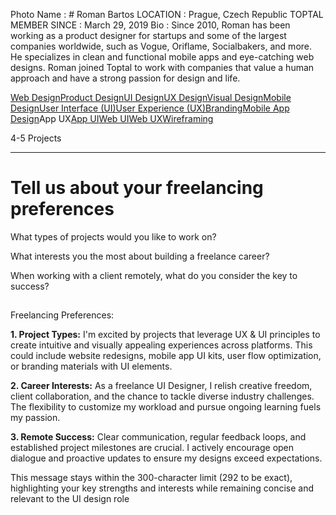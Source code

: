 Photo
Name : # Roman Bartos
LOCATION : Prague, Czech Republic
TOPTAL MEMBER SINCE : March 29, 2019
Bio : Since 2010, Roman has been working as a product designer for startups and some of the largest companies worldwide, such as Vogue, Oriflame, Socialbakers, and more. He specializes in clean and functional mobile apps and eye-catching web designs. Roman joined Toptal to work with companies that value a human approach and have a strong passion for design and life.

[Web Design](https://www.toptal.com/designers/web)[Product Design](https://www.toptal.com/designers/product-design)[UI Design](https://www.toptal.com/designers/ui)[UX Design](https://www.toptal.com/designers/ux)[Visual Design](https://www.toptal.com/designers/visual)[Mobile Design](https://www.toptal.com/designers/mobile)[User Interface (UI)](https://www.toptal.com/designers/ui)[User Experience (UX)](https://www.toptal.com/designers/ux)[Branding](https://www.toptal.com/designers/branding-experts)[Mobile App Design](https://www.toptal.com/designers/mobile)App UX[App UI](https://www.toptal.com/designers/app-ui)[Web UI](https://www.toptal.com/designers/web-ui)[Web UX](https://www.toptal.com/designers/web-ux)[Wireframing](https://www.toptal.com/designers/wireframing)

4-5 Projects

---

# Tell us about your freelancing preferences

What types of projects would you like to work on?

What interests you the most about building a freelance career?

When working with a client remotely, what do you consider the key to success?

##   
Freelancing Preferences:

**1. Project Types:** I'm excited by projects that leverage UX & UI principles to create intuitive and visually appealing experiences across platforms. This could include website redesigns, mobile app UI kits, user flow optimization, or branding materials with UI elements.

**2. Career Interests:** As a freelance UI Designer, I relish creative freedom, client collaboration, and the chance to tackle diverse industry challenges. The flexibility to customize my workload and pursue ongoing learning fuels my passion.

**3. Remote Success:** Clear communication, regular feedback loops, and established project milestones are crucial. I actively encourage open dialogue and proactive updates to ensure my designs exceed expectations.

This message stays within the 300-character limit (292 to be exact), highlighting your key strengths and interests while remaining concise and relevant to the UI design role
